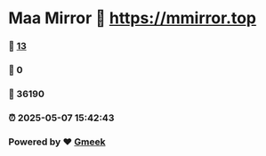 # Maa Mirror :link: https://mmirror.top 
### :page_facing_up: [13](https://mmirror.top/tag.html) 
### :speech_balloon: 0 
### :hibiscus: 36190 
### :alarm_clock: 2025-05-07 15:42:43 
### Powered by :heart: [Gmeek](https://github.com/Meekdai/Gmeek)
